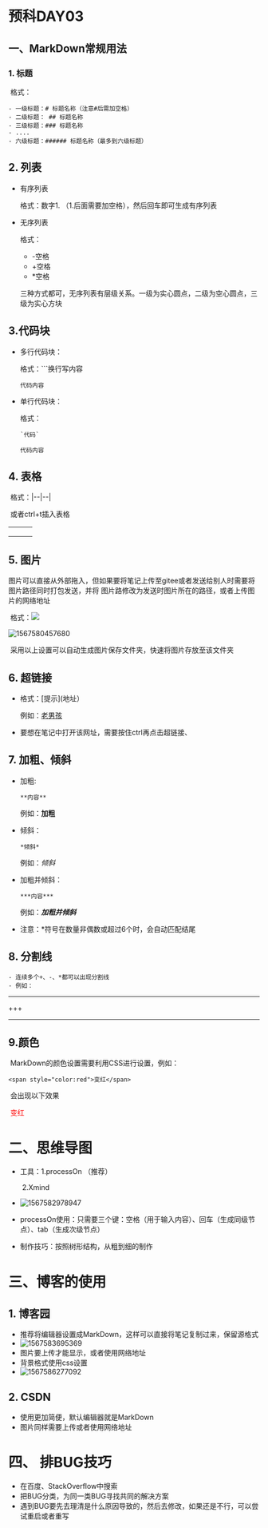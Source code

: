

# 预科DAY03

## 一、MarkDown常规用法

### 1. 标题

​	格式：

	- 一级标题：# 标题名称（注意#后需加空格）
	- 二级标题： ## 标题名称
	- 三级标题：### 标题名称
	- ....
	- 六级标题：###### 标题名称（最多到六级标题）

## 2. 列表

 - 有序列表

   格式：数字1. （1.后面需要加空格），然后回车即可生成有序列表

 - 无序列表

   格式：

   + -空格
   + +空格
   + *空格

   三种方式都可，无序列表有层级关系。一级为实心圆点，二级为空心圆点，三级为实心方块

## 3.代码块

 - 多行代码块：

   格式：```换行写内容

   ```
   代码内容
   ```

   

 - 单行代码块：

   格式：

   ```
   `代码`
   ```
   
   
   
   `代码内容`

## 4. 表格

​	格式：|--|--|

​	或者ctrl+t插入表格

|      |      |      |
| ---- | ---- | ---- |
|      |      |      |
|      |      |      |
|      |      |      |



## 5. 图片

​	图片可以直接从外部拖入，但如果要将笔记上传至gitee或者发送给别人时需要将图片路径同时打包发送，并将	图片路修改为发送时图片所在的路径，或者上传图片的网络地址

​	格式：<img src=".\图片所在路径\1.png">

![1567580457680](C:\Users\WO\AppData\Roaming\Typora\typora-user-images\1567580457680.png)

​	采用以上设置可以自动生成图片保存文件夹，快速将图片存放至该文件夹



## 6. 超链接

- 格式：[提示](地址）

  例如：[老男孩](https://www.oldboyedu.com/?MMMM_360ho_00056_p)

- 要想在笔记中打开该网址，需要按住ctrl再点击超链接、



## 7. 加粗、倾斜

 - 加粗:

   ```
   **内容**
   ```

   例如：**加粗**

 - 倾斜：

   ```
   *倾斜*
   ```

   例如：*倾斜*

- 加粗并倾斜：

  ```
  ***内容***
  ```

  例如：***加粗并倾斜***

- 注意：*符号在数量非偶数或超过6个时，会自动匹配结尾



## 8. 分割线

	- 连续多个+、-、*都可以出现分割线
	- 例如：

---

+++

***



## 9.颜色

​	MarkDown的颜色设置需要利用CSS进行设置，例如：

```
<span style="color:red">变红</span>
```

​	会出现以下效果

​	<span style="color:red">变红</span>



# 二、思维导图

- 工具：1.processOn （推荐）

  ​			2.Xmind

- ![1567582978947](C:\Users\WO\Desktop\Python笔记\预科DAY03.assets\1567582978947.png)
- processOn使用：只需要三个键：空格（用于输入内容）、回车（生成同级节点）、tab（生成次级节点）
- 制作技巧：按照树形结构，从粗到细的制作



# 三、博客的使用

 ## 1. 博客园

- 推荐将编辑器设置成MarkDown，这样可以直接将笔记复制过来，保留源格式
- ![1567583695369](C:\Users\WO\Desktop\Python笔记\预科DAY03.assets\1567583695369.png)
- 图片要上传才能显示，或者使用网络地址
- 背景格式使用css设置
- ![1567586277092](C:\Users\WO\Desktop\Python笔记\预科DAY03.assets\1567586277092.png)

## 2. CSDN

- 使用更加简便，默认编辑器就是MarkDown
- 图片同样需要上传或者使用网络地址



# 四、 排BUG技巧

- 在百度、StackOverflow中搜索
- 把BUG分类，为同一类BUG寻找共同的解决方案
- 遇到BUG要先去理清是什么原因导致的，然后去修改，如果还是不行，可以尝试重启或者重写





# 

